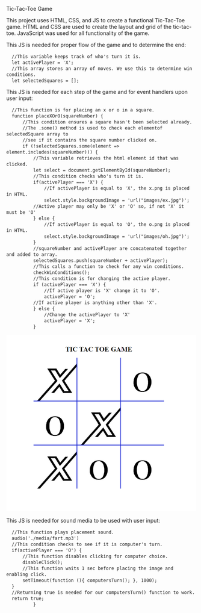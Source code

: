 Tic-Tac-Toe Game

This project uses HTML, CSS, and JS to create a functional Tic-Tac-Toe game. HTML and CSS are used to create the layout and grid of the tic-tac-toe. JavaScript was used for all functionality of the game. 


This JS is needed for proper flow of the game and to determine the end:

      //This variable keeps track of who's turn it is.
      let activePlayer = 'X';
      //This array stores an array of moves. We use this to determine win conditions.
      let selectedSquares = [];


This JS is needed for each step of the game and for event handlers upon user input:

      //This function is for placing an x or o in a square.
      function placeXOrO(squareNumber) {
          //This condition ensures a square hasn't been selected already.
          //The .some() method is used to check each elementof selectedSquare array to
          //see if it contains the square number clicked on.
          if (!selectedSquares.some(element => element.includes(squareNumber))) {
              //This variable retrieves the html element id that was clicked.
              let select = document.getElementById(squareNumber);
              //This condition checks who's turn it is.
              if(activePlayer === 'X') {
                  //If activePlayer is equal to 'X', the x.png is placed in HTML.
                  select.style.backgroundImage = 'url("images/ex.jpg")';
              //Active player may only be 'X' or 'O' so, if not 'X' it must be 'O'
              } else {
                  //If activePlayer is equal to 'O', the o.png is placed in HTML.
                  select.style.backgroundImage = 'url("images/oh.jpg")';
              }
              //squareNumber and activePlayer are concatenated together and added to array.
              selectedSquares.push(squareNumber + activePlayer);
              //This calls a function to check for any win conditions.
              checkWinConditions();
              //This condition is for changing the active player.
              if (activePlayer === 'X') {
                  //If active player is 'X' change it to 'O'.
                  activePlayer = 'O';
              //If active player is anything other than 'X'.
              } else {
                  //Change the activePlayer to 'X'
                  activePlayer = 'X';
              }
![TTTimage](/tictactoegame.png?raw=true "Optional Title")              
              
              
              
This JS is needed for sound media to be used with user input:

      //This function plays placement sound.
      audio('./media/fart.mp3')
      //This condition checks to see if it is computer's turn.
      if(activePlayer === 'O') {
          //This function disables clicking for computer choice.
          disableClick();
          //This function waits 1 sec before placing the image and enabling click.
          setTimeout(function (){ computersTurn(); }, 1000);
      }
      //Returning true is needed for our computersTurn() function to work.
      return true;
              }
